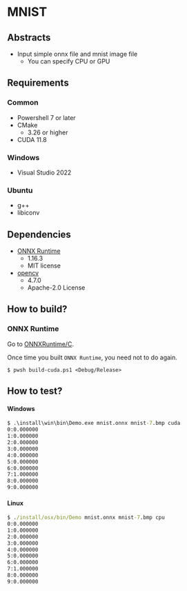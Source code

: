 # MNIST

## Abstracts

* Input simple onnx file and mnist image file
  * You can specify CPU or GPU

## Requirements

### Common

* Powershell 7 or later
* CMake
  * 3.26 or higher
* CUDA 11.8

### Windows

* Visual Studio 2022

### Ubuntu

* g++
* libiconv

## Dependencies

* [ONNX Runtime](https://onnxruntime.ai/)
  * 1.16.3
  * MIT license
* [opencv](https://github.com/opencv/opencv)
  * 4.7.0
  * Apache-2.0 License

## How to build?

### ONNX Runtime

Go to [ONNXRuntime/C](..).

Once time you built `ONNX Runtime`, you need not to do again.

````shell
$ pwsh build-cuda.ps1 <Debug/Release>
````

## How to test?

#### Windows

````bat
$ .\install\win\bin\Demo.exe mnist.onnx mnist-7.bmp cuda
0:0.000000
1:0.000000
2:0.000000
3:0.000000
4:0.000000
5:0.000000
6:0.000000
7:1.000000
8:0.000000
9:0.000000
````

#### Linux

````bat
$ ./install/osx/bin/Demo mnist.onnx mnist-7.bmp cpu
0:0.000000
1:0.000000
2:0.000000
3:0.000000
4:0.000000
5:0.000000
6:0.000000
7:1.000000
8:0.000000
9:0.000000
````